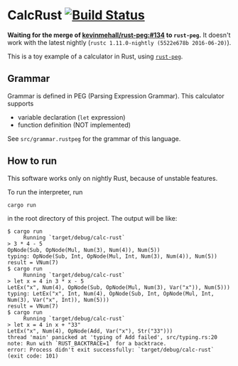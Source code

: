 # CalcRust [![Build Status](https://travis-ci.org/koba-e964/calc-rust.svg?branch=master)](https://travis-ci.org/koba-e964/calc-rust)

**Waiting for the merge of [kevinmehall/rust-peg:#134](https://github.com/kevinmehall/rust-peg/pull/134) to `rust-peg`.** It doesn't work with the latest nightly (`rustc 1.11.0-nightly (5522e678b 2016-06-20)`).

This is a toy example of a calculator in Rust, using [`rust-peg`](https://github.com/kevinmehall/rust-peg).

## Grammar
Grammar is defined in PEG (Parsing Expression Grammar).
This calculator supports

- variable declaration (`let` expression)
- function definition (NOT implemented)

See `src/grammar.rustpeg` for the grammar of this language.

## How to run
This software works only on nightly Rust, because of unstable features.

To run the interpreter, run
```
cargo run
```
in the root directory of this project. The output will be like:
```
$ cargo run
     Running `target/debug/calc-rust`
> 3 * 4 - 5
OpNode(Sub, OpNode(Mul, Num(3), Num(4)), Num(5))
typing: OpNode(Sub, Int, OpNode(Mul, Int, Num(3), Num(4)), Num(5))
result = VNum(7)
$ cargo run
     Running `target/debug/calc-rust`
> let x = 4 in 3 * x - 5
LetEx("x", Num(4), OpNode(Sub, OpNode(Mul, Num(3), Var("x")), Num(5)))
typing: LetEx("x", Int, Num(4), OpNode(Sub, Int, OpNode(Mul, Int, Num(3), Var("x", Int)), Num(5)))
result = VNum(7)
$ cargo run
     Running `target/debug/calc-rust`
> let x = 4 in x + "33"
LetEx("x", Num(4), OpNode(Add, Var("x"), Str("33")))
thread 'main' panicked at 'typing of Add failed', src/typing.rs:20
note: Run with `RUST_BACKTRACE=1` for a backtrace.
error: Process didn't exit successfully: `target/debug/calc-rust` (exit code: 101)
```